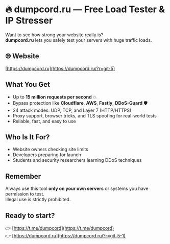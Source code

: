 
# 🔥 dumpcord.ru — Free Load Tester & IP Stresser

Want to see how strong your website really is?  
**dumpcord.ru** lets you safely test your servers with huge traffic loads.

## 🌐 Website

[https://dumpcord.ru](https://dumpcord.ru/?r=git-5)

## What You Get

- Up to **15 million requests per second** 💥  
- Bypass protection like **Cloudflare**, **AWS**, **Fastly**, **DDoS-Guard** 🛡️  
- 24 attack modes: UDP, TCP, and Layer 7 (HTTP/HTTPS)  
- Proxy support, browser tricks, and TLS spoofing for real-world tests  
- Reliable, fast, and easy to use

## Who Is It For?

- Website owners checking site limits  
- Developers preparing for launch  
- Students and security researchers learning DDoS techniques

## Remember

Always use this tool **only on your own servers** or systems you have permission to test.  
Illegal use is strictly prohibited.

## Ready to start?

👉 [https://t.me/dumpcord](https://t.me/dumpcord)  
👉 [https://dumpcord.ru](https://dumpcord.ru/?r=git-5-1) 
